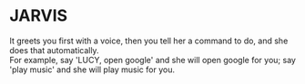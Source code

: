 # JARVIS
It greets you first with a voice, then you tell her a command to do, and she does that automatically.  
For example, say 'LUCY, open google' and she will open google for you; say 'play music' and she will play music for you.
